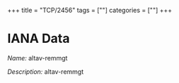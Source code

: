 +++
title = "TCP/2456"
tags = [""]
categories = [""]
+++

# IANA Data

_Name:_ altav-remmgt

_Description:_ altav-remmgt

